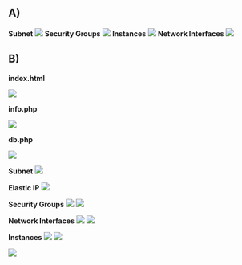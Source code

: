 ## A) 
**Subnet**
![](../../../_assets/Pasted%20image%2020230323103447.png)
**Security Groups**
![](../../../_assets/Pasted%20image%2020230323103545.png)
**Instances**
![](../../../_assets/Pasted%20image%2020230323103557.png)
**Network Interfaces**
![](../../../_assets/Pasted%20image%2020230323103629.png)

## B)
**index.html**

![](../../../_assets/Pasted%20image%2020230330083619.png)

**info.php**

![](../../../_assets/Pasted%20image%2020230330083649.png)

**db.php**

![](../../../_assets/Pasted%20image%2020230406101519.png)

**Subnet**
![](../../../_assets/Pasted%20image%2020230406102730.png)

**Elastic IP**
![](../../../_assets/Pasted%20image%2020230406102742.png)

**Security Groups**
![](../../../_assets/Pasted%20image%2020230406102805.png)
![](../../../_assets/Pasted%20image%2020230406102815.png)

**Network Interfaces**
![](../../../_assets/Pasted%20image%2020230406102855.png)
![](../../../_assets/Pasted%20image%2020230406102907.png)

**Instances**
![](../../../_assets/Pasted%20image%2020230406102945.png)
![](../../../_assets/Pasted%20image%2020230406102955.png)

![](../../../_assets/Pasted%20image%2020230406102606.png)